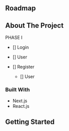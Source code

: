<!-- ROADMAP -->
## Roadmap

## About The Project
  
 PHASE I

- [] Login
 - [] User

- [] Register
  - [] User

  
### Built With

* Next.js
* React.js



## Getting Started

